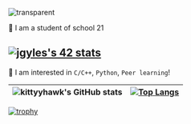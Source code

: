 ![transparent](https://capsule-render.vercel.app/api?type=transparent&fontColor=703ee5&text=Call%20me%20Vika&height=150&fontSize=60&desc=Always%20learning&descAlignY=75&descAlign=63)


:seedling: I am a student of school 21

[![jgyles's 42 stats](https://badge42.vercel.app/api/v2/cl394345u012209merytf2tfw/stats?cursusId=21&coalitionId=89)](https://github.com/JaeSeoKim/badge42)
---

🙈 I am interested in `C/C++`, `Python`, `Peer learning`!

| ![kittyyhawk's GitHub stats](https://github-readme-stats.vercel.app/api?username=kiittyhawk&show_icons=true&theme=merko) | [![Top Langs](https://github-readme-stats.vercel.app/api/top-langs/?username=kiittyhawk&layout=compact&bg_color=0a0f0b&title_color=9abe01&text_color=4f8867)](https://github.com/anuraghazra/github-readme-stats) |
|---|---|

[![trophy](https://github-profile-trophy.vercel.app/?username=kiittyhawk&no-bg=true&column=7&theme=onedark)](https://github.com/ryo-ma/github-profile-trophy)
